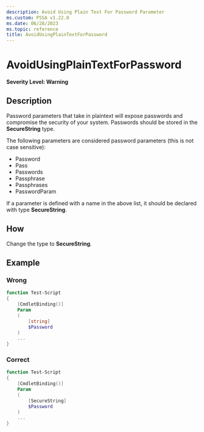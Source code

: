 ```yaml
---
description: Avoid Using Plain Text For Password Parameter
ms.custom: PSSA v1.22.0
ms.date: 06/28/2023
ms.topic: reference
title: AvoidUsingPlainTextForPassword
---
```

# AvoidUsingPlainTextForPassword

**Severity Level: Warning**

## Description

Password parameters that take in plaintext will expose passwords and compromise the security of your
system. Passwords should be stored in the **SecureString** type.

The following parameters are considered password parameters (this is not case sensitive):

- Password
- Pass
- Passwords
- Passphrase
- Passphrases
- PasswordParam

If a parameter is defined with a name in the above list, it should be declared with type
**SecureString**.

## How

Change the type to **SecureString**.

## Example

### Wrong

```powershell
function Test-Script
{
    [CmdletBinding()]
    Param
    (
        [string]
        $Password
    )
    ...
}
```

### Correct

```powershell
function Test-Script
{
    [CmdletBinding()]
    Param
    (
        [SecureString]
        $Password
    )
    ...
}
```
